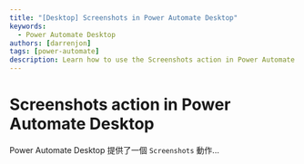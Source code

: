 ```yaml
---
title: "[Desktop] Screenshots in Power Automate Desktop"
keywords: 
  - Power Automate Desktop
authors: [darrenjon]
tags: [power-automate]
description: Learn how to use the Screenshots action in Power Automate Desktop.
---
```


# Screenshots action in Power Automate Desktop

Power Automate Desktop 提供了一個 `Screenshots` 動作...